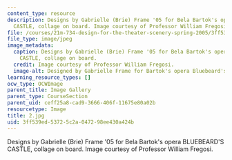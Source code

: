 ```yaml
---
content_type: resource
description: Designs by Gabrielle (Brie) Frame '05 for Bela Bartok's opera BLUEBEARD'S
  CASTLE, collage on board. Image courtesy of Professor William Fregosi.
file: /courses/21m-734-design-for-the-theater-scenery-spring-2005/3ff539ed53725c2a047298ee430a424b_2.jpg
file_type: image/jpeg
image_metadata:
  caption: Designs by Gabrielle (Brie) Frame '05 for Bela Bartok's opera BLUEBEARD'S
    CASTLE, collage on board.
  credit: Image courtesy of Professor William Fregosi.
  image-alt: Designed by Gabrielle Frame for Bartok's opera Bluebeard's Castle.
learning_resource_types: []
ocw_type: OCWImage
parent_title: Image Gallery
parent_type: CourseSection
parent_uid: ceff25a8-cad9-3666-406f-11675e80a02b
resourcetype: Image
title: 2.jpg
uid: 3ff539ed-5372-5c2a-0472-98ee430a424b
---
```

Designs by Gabrielle (Brie) Frame '05 for Bela Bartok's opera BLUEBEARD'S CASTLE, collage on board. Image courtesy of Professor William Fregosi.

